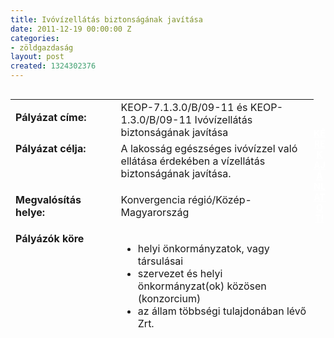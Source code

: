 ```yaml
---
title: Ivóvízellátás biztonságának javítása
date: 2011-12-19 00:00:00 Z
categories:
- zöldgazdaság
layout: post
created: 1324302376
---
```


<table style="width: 485px; height: 390px;" align="left" border="0" cellpadding="0" cellspacing="0"><tbody><tr><td valign="top" width="187"><p><strong>Pályázat címe:</strong></p></td><td valign="top" width="428">KEOP-7.1.3.0/B/09-11 és KEOP-1.3.0/B/09-11 Ivóvízellátás biztonságának javítása</td></tr><tr><td valign="top" width="187"><strong>Pályázat célja:</strong></td><td valign="top" width="428">A lakosság egészséges ivóvízzel való ellátása érdekében a vízellátás biztonságának javítása.</td></tr><tr><td valign="top" width="187"><p><strong>Megvalósítás helye:&nbsp;</strong></p></td><td valign="top" width="428"><p>Konvergencia régió/Közép-Magyarország</p></td></tr><tr align="left" valign="top"><td valign="top" width="187"><strong>Pályázók köre</strong></td><td valign="top" width="428"><ul><li>helyi önkormányzatok, vagy társulásai</li><li>szervezet és helyi önkormányzat(ok) közösen (konzorcium)</li><li>az állam többségi tulajdonában lévő Zrt.</li></ul></td></tr><tr><td valign="top" width="187"><p><strong>Támogatás formája:</strong></p></td><td valign="top" width="428">Vissza nem térítendő<br><ul><li>min. 20 millió Ft</li><li>260 millió Ft, vagy annál nagyobb (ÁFA-val): finanszírozási hiányból származtatott összeg alapján történik</li><li>260 millió Ft alatt (ÁFA-val) 90%</li><li>önrész: 10%</li></ul></td></tr><tr><td valign="top" width="187"><p><strong>Támogatás mértéke:</strong></p></td><td valign="top" width="428">260 millió Ft alatt egységesen 90%</td></tr><tr><td valign="top" width="187"><p><strong>Biztosíték:</strong></p></td><td valign="top" width="428"><p>Ingatlan</p></td></tr><tr><td valign="top" width="187"><p><strong>Beadási határidő:</strong></p></td><td valign="top" width="428"><p>Az előkészítési forduló 2011. június 31-ig lezárult. A megvalósítási fordulóban a pályázatok benyújtása 2011. október 14-től folyamatos, a kiírás felfüggesztéséig.</p></td></tr><tr><td valign="top" width="187"><p><strong>Projekt időtartama:</strong></p></td><td valign="top" width="428">Kivitelezés: max. 3 év</td></tr><tr><td valign="top" width="187"><p><strong>Bírálat:</strong></p></td><td valign="top" width="428"><p>Egyfordulós</p></td></tr><tr><td valign="top" width="187"><p><strong>Kiíró:</strong></p></td><td valign="top" width="428"><p>NFÜ</p></td></tr><tr><td valign="top" width="187"><strong>Közreműködő szervezet:</strong></td><td valign="top" width="428">Környezetvédelmi Fejlesztési Igazgatóság</td></tr><tr><td valign="top" width="187"><strong>Letöltendő dokumentáció:</strong></td><td valign="top" width="428"><a href="http://www.nfu.hu/">www.nfu.hu</a></td></tr></tbody></table><p>&nbsp;</p><p>&nbsp;</p><p style="text-align: center;"><strong><a href="http://www.goldconsulting.eu/palyazati-elominosito-adatlap" class="button red" style="color: #ffffff;">KÉREK AJÁNLATOT!</a></strong></p>
